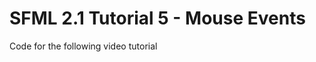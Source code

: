 SFML 2.1 Tutorial 5 - Mouse Events
==================================

Code for the following video tutorial 
